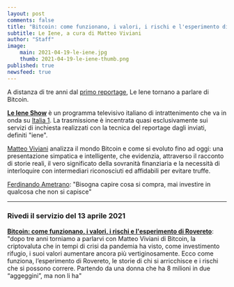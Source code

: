 ```yaml
---
layout: post
comments: false
title: "Bitcoin: come funzionano, i valori, i rischi e l'esperimento di Rovereto"
subtitle: Le Iene, a cura di Matteo Viviani
author: "Staff"
image:
    main: 2021-04-19-le-iene.jpg
    thumb: 2021-04-19-le-iene-thumb.png
published: true
newsfeed: true
---
```


A distanza di tre anni dal [primo reportage](https://www.iene.mediaset.it/video/viviani-cosa-sono-e-come-funzionano-i-bitcoin_65487.shtml), Le Iene tornano a parlare di Bitcoin.

[**Le Iene Show**](https://www.iene.mediaset.it/) è un programma televisivo italiano di intrattenimento che va in onda su [Italia 1](https://www.mediasetplay.mediaset.it/italia1).
La trasmissione è incentrata quasi esclusivamente sui servizi di inchiesta realizzati con la tecnica del reportage dagli inviati, definiti "iene".

[Matteo Viviani](https://www.iene.mediaset.it/iene/matteo-viviani.shtml) analizza il mondo Bitcoin e come si evoluto fino ad oggi: una presentazione simpatica e intelligente, che evidenzia, attraverso il racconto di storie reali, il vero significato della sovranità finanziaria e la necessità di interloquire con intermediari riconosciuti ed affidabili per evitare truffe.

[Ferdinando Ametrano](http://ametrano.net/): "Bisogna capire cosa si compra, mai investire in qualcosa che non si capisce"

---

### Rivedi il servizio del 13 aprile 2021

[__Bitcoin: come funzionano, i valori, i rischi e l'esperimento di Rovereto__](https://www.iene.mediaset.it/video/bitcoin-come-funzionano-i-valori-esperimento-di-rovereto_1031237.shtml): "dopo tre anni torniamo a parlarvi con Matteo Viviani di Bitcoin, la criptovaluta che in tempi di crisi da pandemia ha visto, come investimento rifugio, i suoi valori aumentare ancora più vertiginosamente. Ecco come funziona, l’esperimento di Rovereto, le storie di chi si arricchisce e i rischi che si possono correre. Partendo da una donna che ha 8 milioni in due “aggeggini”, ma non li ha"
